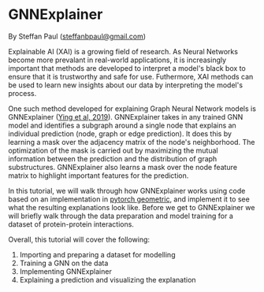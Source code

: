 # GNNExplainer

By Steffan Paul (steffanbpaul@gmail.com)

Explainable AI (XAI) is a growing field of research. As Neural Networks become more prevalant in real-world applications, it is increasingly important that methods are developed to interpret a model's black box to ensure that it is trustworthy and safe for use. Futhermore, XAI methods can be used to learn new insights about our data by interpreting the model's process.

One such method developed for explaining Graph Neural Network models is GNNExplainer ([Ying et al, 2019](https://arxiv.org/abs/1903.03894)). GNNExplainer takes in any trained GNN model and identifies a subgraph around a single node that explains an individual prediction (node, graph or edge prediction). It does this by learning a mask over the adjacency matrix of the node's neighborhood. The optimization of the mask is carried out by maximizing the mutual information between the prediction and the distribution of graph substructures. GNNExplainer also learns a mask over the node feature matrix to highlight important features for the prediction.

In this tutorial, we will walk through how GNNExplainer works using code based on an implementation in [pytorch geometric](https://pytorch-geometric.readthedocs.io/en/latest/modules/nn.html#torch_geometric.nn.models.GNNExplainer), and implement it to see what the resulting explanations look like. Before we get to GNNExplainer we will briefly walk through the data preparation and model training for a dataset of protein-protein interactions. 

Overall, this tutorial will cover the following:

1. Importing and preparing a dataset for modelling
2. Training a GNN on the data
3. Implementing GNNExplainer
4. Explaining a prediction and visualizing the explanation